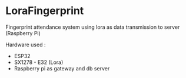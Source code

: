# LoraFingerprint

Fingerprint attendance system using lora as data transmission to server (Raspberry Pi)

Hardware used :

- ESP32
- SX1278 - E32 (Lora)
- Raspberry pi as gateway and db server
